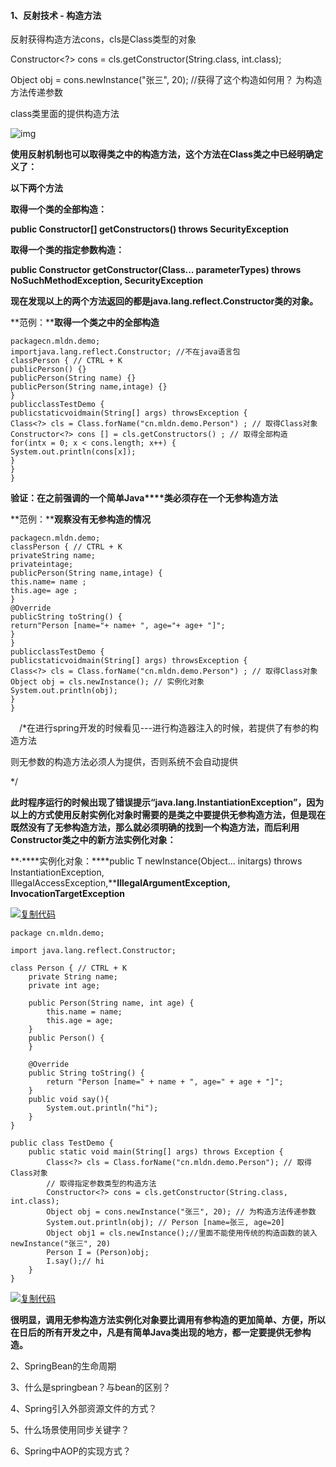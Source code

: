 #### 1、反射技术 - 构造方法

反射获得构造方法cons，cls是Class类型的对象

Constructor<?> cons = cls.getConstructor(String.class, int.class);

Object obj = cons.newInstance("张三", 20); //获得了这个构造如何用？ 为构造方法传递参数

class类里面的提供构造方法

![img](https://images2017.cnblogs.com/blog/776043/201708/776043-20170819223426256-1293379442.png)

 

**使用反射机制也可以取得类之中的构造方法，这个方法在****Class****类之中已经明确定义了：**

**以下两个方法**

**取得一个类的全部构造：**

**public Constructor[] getConstructors() throws SecurityException**

**取得一个类的指定参数构造：**

**public Constructor getConstructor(Class... parameterTypes) throws NoSuchMethodException, SecurityException**

 

**现在发现以上的两个方法返回的都是****java.lang.reflect.Constructor****类的对象。**

**范例：****取得一个类之中的全部构造**

```text
packagecn.mldn.demo;
importjava.lang.reflect.Constructor; //不在java语言包
classPerson { // CTRL + K
publicPerson() {}
publicPerson(String name) {}
publicPerson(String name,intage) {}
}
publicclassTestDemo {
publicstaticvoidmain(String[] args) throwsException {
Class<?> cls = Class.forName("cn.mldn.demo.Person") ; // 取得Class对象
Constructor<?> cons [] = cls.getConstructors() ; // 取得全部构造
for(intx = 0; x < cons.length; x++) {
System.out.println(cons[x]);
}
}
}
```

 

**验证：****在之前强调的一个简单****Java****类必须存在一个无参构造方法**

**范例：****观察没有无参构造的情况**

```text
packagecn.mldn.demo;
classPerson { // CTRL + K
privateString name;
privateintage;
publicPerson(String name,intage) {
this.name= name ;
this.age= age ;
}
@Override
publicString toString() {
return"Person [name="+ name+ ", age="+ age+ "]";
}
}
publicclassTestDemo {
publicstaticvoidmain(String[] args) throwsException {
Class<?> cls = Class.forName("cn.mldn.demo.Person") ; // 取得Class对象
Object obj = cls.newInstance(); // 实例化对象
System.out.println(obj);
}
}
```

　/*在进行spring开发的时候看见---进行构造器注入的时候，若提供了有参的构造方法

则无参数的构造方法必须人为提供，否则系统不会自动提供

*/

**此时程序运行的时候出现了错误提示“****java.lang.InstantiationException****”，因为以上的方式使用反射实例化对象时需要的是类之中要提供无参构造方法，但是现在既然没有了无参构造方法，那么就必须明确的找到一个构造方法，而后利用****Constructor****类之中的新方法实例化对象：**

**·****实例化对象：****public T newInstance(Object... initargs) throws InstantiationException, IllegalAccessException,****IllegalArgumentException, InvocationTargetException**

[![复制代码](https://common.cnblogs.com/images/copycode.gif)](javascript:void(0);)

```
package cn.mldn.demo;

import java.lang.reflect.Constructor;

class Person { // CTRL + K
    private String name;
    private int age;

    public Person(String name, int age) {
        this.name = name;
        this.age = age;
    }
    public Person() {
    }
        
    @Override
    public String toString() {
        return "Person [name=" + name + ", age=" + age + "]";
    }
    public void say(){
        System.out.println("hi");
    }
}

public class TestDemo {
    public static void main(String[] args) throws Exception {
        Class<?> cls = Class.forName("cn.mldn.demo.Person"); // 取得Class对象
        // 取得指定参数类型的构造方法
        Constructor<?> cons = cls.getConstructor(String.class, int.class);
        Object obj = cons.newInstance("张三", 20); // 为构造方法传递参数
        System.out.println(obj); // Person [name=张三, age=20]
        Object obj1 = cls.newInstance();//里面不能使用传统的构造函数的装入newInstance("张三", 20)
        Person I = (Person)obj; 
        I.say();// hi
    }
}
```

[![复制代码](https://common.cnblogs.com/images/copycode.gif)](javascript:void(0);)

**很明显，调用无参构造方法实例化对象要比调用有参构造的更加简单、方便，所以在日后的所有开发之中，凡是有简单****Java****类出现的地方，都一定要提供无参构造。**

2、SpringBean的生命周期

3、什么是springbean？与bean的区别？

4、Spring引入外部资源文件的方式？

5、什么场景使用同步关键字？

6、Spring中AOP的实现方式？

